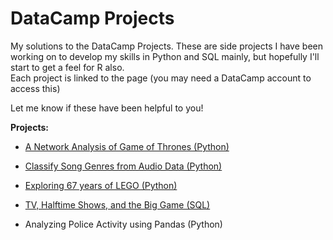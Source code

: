 # DataCamp Projects
My solutions to the DataCamp Projects. These are side projects I have been working on to develop my skills in Python and SQL mainly, but hopefully I'll start to get a feel for R also.  
Each project is linked to the page (you may need a DataCamp account to access this)

Let me know if these have been helpful to you!  

**Projects:** 
- [A Network Analysis of Game of Thrones (Python)](https://www.datacamp.com/projects/76)
- [Classify Song Genres from Audio Data (Python)](https://www.datacamp.com/projects/449)
- [Exploring 67 years of LEGO (Python)](https://www.datacamp.com/projects/10)
- [TV, Halftime Shows, and the Big Game (SQL)](https://www.datacamp.com/projects/731)

- Analyzing Police Activity using Pandas (Python)
